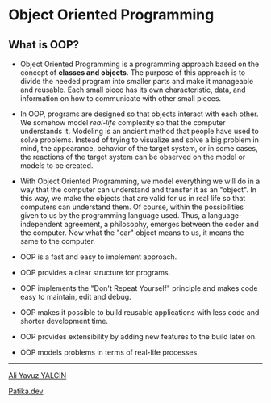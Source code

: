 # Object Oriented Programming

## What is OOP?

-   Object Oriented Programming is a programming approach based on the concept of **classes and objects**. The purpose of this approach is to divide the needed program into smaller parts and make it manageable and reusable. Each small piece has its own characteristic, data, and information on how to communicate with other small pieces.

-   In OOP, programs are designed so that objects interact with each other. We somehow model *real-life* complexity so that the computer understands it. Modeling is an ancient method that people have used to solve problems. Instead of trying to visualize and solve a big problem in mind, the appearance, behavior of the target system, or in some cases, the reactions of the target system can be observed on the model or models to be created.

-   With Object Oriented Programming, we model everything we will do in a way that the computer can understand and transfer it as an "object". In this way, we make the objects that are valid for us in real life so that computers can understand them. Of course, within the possibilities given to us by the programming language used. Thus, a language-independent agreement, a philosophy, emerges between the coder and the computer. Now what the "car" object means to us, it means the same to the computer.

-   OOP is a fast and easy to implement approach.

-   OOP provides a clear structure for programs.

-   OOP implements the "Don't Repeat Yourself" principle and makes code easy to maintain, edit and debug.

-   OOP makes it possible to build reusable applications with less code and shorter development time.

-   OOP provides extensibility by adding new features to the build later on.

-   OOP models problems in terms of real-life processes.


---

[Ali Yavuz YALCIN](https://www.linkedin.com/in/ali-yavuz-yalcin/)

[Patika.dev](https://www.patika.dev/tr)